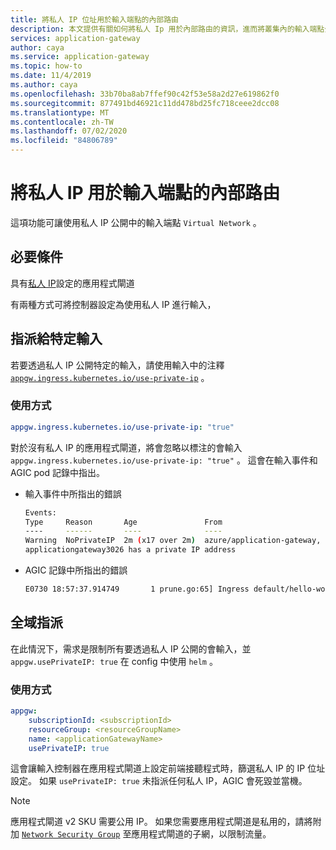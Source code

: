 ```yaml
---
title: 將私人 IP 位址用於輸入端點的內部路由
description: 本文提供有關如何將私人 Ip 用於內部路由的資訊，進而將叢集內的輸入端點公開給其餘的 VNet。
services: application-gateway
author: caya
ms.service: application-gateway
ms.topic: how-to
ms.date: 11/4/2019
ms.author: caya
ms.openlocfilehash: 33b70ba8ab7ffef90c42f53e58a2d27e619862f0
ms.sourcegitcommit: 877491bd46921c11dd478bd25fc718ceee2dcc08
ms.translationtype: MT
ms.contentlocale: zh-TW
ms.lasthandoff: 07/02/2020
ms.locfileid: "84806789"
---
```

# <a name="use-private-ip-for-internal-routing-for-an-ingress-endpoint"></a>將私人 IP 用於輸入端點的內部路由 

這項功能可讓使用私人 IP 公開中的輸入端點 `Virtual Network` 。

## <a name="pre-requisites"></a>必要條件  
具有[私人 IP](https://docs.microsoft.com/azure/application-gateway/configure-application-gateway-with-private-frontend-ip)設定的應用程式閘道

有兩種方式可將控制器設定為使用私人 IP 進行輸入，

## <a name="assign-to-a-particular-ingress"></a>指派給特定輸入
若要透過私人 IP 公開特定的輸入，請使用輸入中的注釋 [`appgw.ingress.kubernetes.io/use-private-ip`](./ingress-controller-annotations.md#use-private-ip) 。

### <a name="usage"></a>使用方式
```yaml
appgw.ingress.kubernetes.io/use-private-ip: "true"
```

對於沒有私人 IP 的應用程式閘道，將會忽略以標注的會輸入 `appgw.ingress.kubernetes.io/use-private-ip: "true"` 。 這會在輸入事件和 AGIC pod 記錄中指出。

* 輸入事件中所指出的錯誤

    ```bash
    Events:
    Type     Reason       Age               From                                                                     Message
    ----     ------       ----              ----                                                                     -------
    Warning  NoPrivateIP  2m (x17 over 2m)  azure/application-gateway, prod-ingress-azure-5c9b6fcd4-bctcb  Ingress default/hello-world-ingress requires Application Gateway 
    applicationgateway3026 has a private IP address
    ```

* AGIC 記錄中所指出的錯誤

    ```bash
    E0730 18:57:37.914749       1 prune.go:65] Ingress default/hello-world-ingress requires Application Gateway applicationgateway3026 has a private IP address
    ```


## <a name="assign-globally"></a>全域指派
在此情況下，需求是限制所有要透過私人 IP 公開的會輸入，並 `appgw.usePrivateIP: true` 在 config 中使用 `helm` 。

### <a name="usage"></a>使用方式
```yaml
appgw:
    subscriptionId: <subscriptionId>
    resourceGroup: <resourceGroupName>
    name: <applicationGatewayName>
    usePrivateIP: true
```

這會讓輸入控制器在應用程式閘道上設定前端接聽程式時，篩選私人 IP 的 IP 位址設定。
如果 `usePrivateIP: true` 未指派任何私人 IP，AGIC 會死毀並當機。

> [!NOTE]
> 應用程式閘道 v2 SKU 需要公用 IP。 如果您需要應用程式閘道是私用的，請將附加 [`Network Security Group`](https://docs.microsoft.com/azure/virtual-network/security-overview) 至應用程式閘道的子網，以限制流量。
